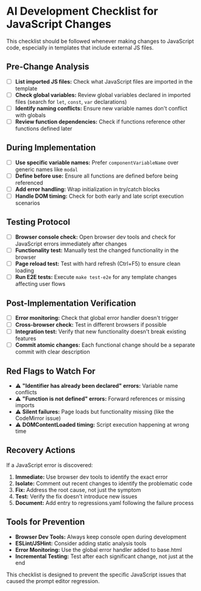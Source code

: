 # AI Development Checklist for JavaScript Changes

This checklist should be followed whenever making changes to JavaScript code, especially in templates that include external JS files.

## Pre-Change Analysis
- [ ] **List imported JS files:** Check what JavaScript files are imported in the template
- [ ] **Check global variables:** Review global variables declared in imported files (search for `let`, `const`, `var` declarations)
- [ ] **Identify naming conflicts:** Ensure new variable names don't conflict with globals
- [ ] **Review function dependencies:** Check if functions reference other functions defined later

## During Implementation
- [ ] **Use specific variable names:** Prefer `componentVariableName` over generic names like `modal`
- [ ] **Define before use:** Ensure all functions are defined before being referenced
- [ ] **Add error handling:** Wrap initialization in try/catch blocks
- [ ] **Handle DOM timing:** Check for both early and late script execution scenarios

## Testing Protocol
- [ ] **Browser console check:** Open browser dev tools and check for JavaScript errors immediately after changes
- [ ] **Functionality test:** Manually test the changed functionality in the browser
- [ ] **Page reload test:** Test with hard refresh (Ctrl+F5) to ensure clean loading
- [ ] **Run E2E tests:** Execute `make test-e2e` for any template changes affecting user flows

## Post-Implementation Verification
- [ ] **Error monitoring:** Check that global error handler doesn't trigger
- [ ] **Cross-browser check:** Test in different browsers if possible
- [ ] **Integration test:** Verify that new functionality doesn't break existing features
- [ ] **Commit atomic changes:** Each functional change should be a separate commit with clear description

## Red Flags to Watch For
- ⚠️ **"Identifier has already been declared" errors:** Variable name conflicts
- ⚠️ **"Function is not defined" errors:** Forward references or missing imports
- ⚠️ **Silent failures:** Page loads but functionality missing (like the CodeMirror issue)
- ⚠️ **DOMContentLoaded timing:** Script execution happening at wrong time

## Recovery Actions
If a JavaScript error is discovered:
1. **Immediate:** Use browser dev tools to identify the exact error
2. **Isolate:** Comment out recent changes to identify the problematic code
3. **Fix:** Address the root cause, not just the symptom
4. **Test:** Verify the fix doesn't introduce new issues
5. **Document:** Add entry to regressions.yaml following the failure process

## Tools for Prevention
- **Browser Dev Tools:** Always keep console open during development
- **ESLint/JSHint:** Consider adding static analysis tools
- **Error Monitoring:** Use the global error handler added to base.html
- **Incremental Testing:** Test after each significant change, not just at the end

This checklist is designed to prevent the specific JavaScript issues that caused the prompt editor regression.
